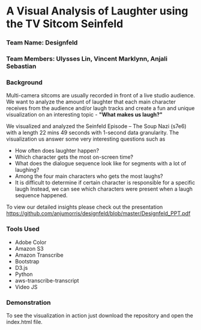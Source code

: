 # A Visual Analysis of Laughter using the TV Sitcom Seinfeld
### Team Name: Designfeld
### Team Members: Ulysses Lin, Vincent Marklynn, Anjali Sebastian

### Background
Multi-camera sitcoms are usually recorded in front of a live studio audience. We want to analyze the amount of laughter that each main
character receives from the audience and/or laugh tracks and create a fun and unique visualization on an interesting topic - **"What makes us laugh?"**

We visualized and analyzed the Seinfeld Episode – The Soup Nazi (s7e6)  with a length 22 mins 49 seconds with 1-second data granularity. The visualization us answer some very interesting questions such as
- How often does laughter happen?
- Which character gets the most on-screen time?
- What does the dialogue sequence look like for segments with a lot of laughing?
- Among the four main characters who gets the most laughs?
- It is difficult to determine if certain character is responsible for a specific laugh Instead, we can see which characters were present when a laugh sequence happened.

To view our detailed insights please check out the presentation https://github.com/anjumorris/designfeld/blob/master/Designfeld_PPT.pdf

### Tools Used
- Adobe Color
- Amazon S3
- Amazon Transcribe
- Bootstrap
- D3.js
- Python
- aws-transcribe-transcript
- Video JS

### Demonstration
To see the visualization in action just download the repository and open the index.html file.
